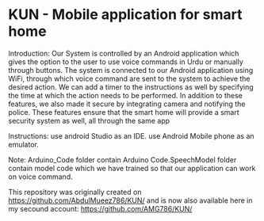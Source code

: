 # KUN - Mobile application for smart home

Introduction:
Our System is controlled by an Android application which gives the option to the user to use voice commands in Urdu or manually through buttons. The system is connected to our Android application using WiFi, through which voice command are sent to the system to achieve the desired action. We can add a timer to the instructions as well by specifying the time at which the action needs to be performed.
In addition to these features, we also made it secure by integrating camera and notifying the police. These features ensure that the smart home will provide a smart security system as well, all through the same app

Instructions:
use android Studio as an IDE.
use Android Mobile phone as an emulator.

Note:
Arduino_Code folder contain Arduino Code.SpeechModel folder contain model code which we have trained so that our application can work on voice command.




This repository was originally created on https://github.com/AbdulMueez786/KUN/ and is now also available here in my secound account: https://github.com/AMG786/KUN/



